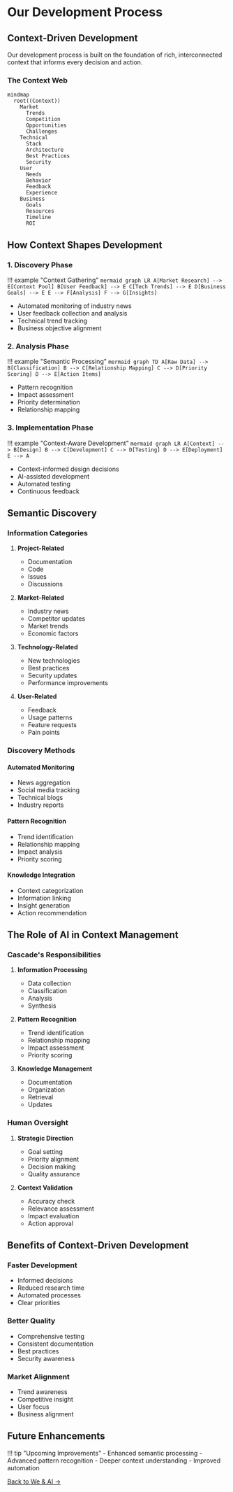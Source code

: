 # Our Development Process

## Context-Driven Development

Our development process is built on the foundation of rich, interconnected context that informs every decision and action.

### The Context Web

```mermaid
mindmap
  root((Context))
    Market
      Trends
      Competition
      Opportunities
      Challenges
    Technical
      Stack
      Architecture
      Best Practices
      Security
    User
      Needs
      Behavior
      Feedback
      Experience
    Business
      Goals
      Resources
      Timeline
      ROI
```

## How Context Shapes Development

### 1. Discovery Phase

!!! example "Context Gathering"
    ```mermaid
    graph LR
        A[Market Research] --> E[Context Pool]
        B[User Feedback] --> E
        C[Tech Trends] --> E
        D[Business Goals] --> E
        E --> F[Analysis]
        F --> G[Insights]
    ```

- Automated monitoring of industry news
- User feedback collection and analysis
- Technical trend tracking
- Business objective alignment

### 2. Analysis Phase

!!! example "Semantic Processing"
    ```mermaid
    graph TD
        A[Raw Data] --> B[Classification]
        B --> C[Relationship Mapping]
        C --> D[Priority Scoring]
        D --> E[Action Items]
    ```

- Pattern recognition
- Impact assessment
- Priority determination
- Relationship mapping

### 3. Implementation Phase

!!! example "Context-Aware Development"
    ```mermaid
    graph LR
        A[Context] --> B[Design]
        B --> C[Development]
        C --> D[Testing]
        D --> E[Deployment]
        E --> A
    ```

- Context-informed design decisions
- AI-assisted development
- Automated testing
- Continuous feedback

## Semantic Discovery

### Information Categories

1. **Project-Related**
   - Documentation
   - Code
   - Issues
   - Discussions

2. **Market-Related**
   - Industry news
   - Competitor updates
   - Market trends
   - Economic factors

3. **Technology-Related**
   - New technologies
   - Best practices
   - Security updates
   - Performance improvements

4. **User-Related**
   - Feedback
   - Usage patterns
   - Feature requests
   - Pain points

### Discovery Methods

#### Automated Monitoring
- News aggregation
- Social media tracking
- Technical blogs
- Industry reports

#### Pattern Recognition
- Trend identification
- Relationship mapping
- Impact analysis
- Priority scoring

#### Knowledge Integration
- Context categorization
- Information linking
- Insight generation
- Action recommendation

## The Role of AI in Context Management

### Cascade's Responsibilities

1. **Information Processing**
   - Data collection
   - Classification
   - Analysis
   - Synthesis

2. **Pattern Recognition**
   - Trend identification
   - Relationship mapping
   - Impact assessment
   - Priority scoring

3. **Knowledge Management**
   - Documentation
   - Organization
   - Retrieval
   - Updates

### Human Oversight

1. **Strategic Direction**
   - Goal setting
   - Priority alignment
   - Decision making
   - Quality assurance

2. **Context Validation**
   - Accuracy check
   - Relevance assessment
   - Impact evaluation
   - Action approval

## Benefits of Context-Driven Development

### Faster Development
- Informed decisions
- Reduced research time
- Automated processes
- Clear priorities

### Better Quality
- Comprehensive testing
- Consistent documentation
- Best practices
- Security awareness

### Market Alignment
- Trend awareness
- Competitive insight
- User focus
- Business alignment

## Future Enhancements

!!! tip "Upcoming Improvements"
    - Enhanced semantic processing
    - Advanced pattern recognition
    - Deeper context understanding
    - Improved automation

[Back to We & AI →](index.md)
